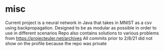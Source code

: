 # misc
Current project is a neural network in Java that takes in MNIST as a csv using backpropagation.
Designed to be as modular as possible in order to use in different scenarios
Repo also contains solutions to various problems from https://projecteuler.net/archives
All commits prior to 2/8/21 did not show on the profile because the repo was private
